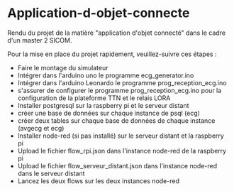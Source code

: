 # Application-d-objet-connecte
Rendu du projet de la matière "application d'objet connecté" dans le cadre d'un master 2 SICOM.

Pour la mise en place du projet rapidement, veuillez-suivre ces étapes :

- Faire le montage du simulateur
- Intégrer dans l'arduino uno le programme ecg_generator.ino
- Intégrer dans l'arduino Leonardo le programme prog_reception_ecg.ino
- s'assurer de configurer le programme prog_reception_ecg.ino pour la configuration de la plateforme TTN et le relais LORA
- Installer postgresql sur la raspberry pi et le serveur distant
- créer une base de données sur chaque instance de psql (ecg)
- créer deux tables sur chaque base de données de chaque instance (avgecg et ecg)
- Installer node-red (si pas installé) sur le serveur distant et la raspberry pi
- Upload le fichier flow_rpi.json dans l'instance node-red de la raspberry pi
- Upload le fichier flow_serveur_distant.json dans l'instance node-red dans le serveur distant
- Lancez les deux flows sur les deux instances node-red
